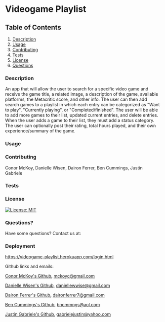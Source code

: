 # Videogame Playlist

## Table of Contents

1. [Description](#description)
2. [Usage](#usage)
3. [Contributing](#contributing)
4. [Tests](#tests)
5. [License](#license)
6. [Questions](#questions)


### Description<a name="description"></a>

An app that will allow the user to search for a specific video game and receive the game title, a related image, a description of the game, available platforms, the Metacritic score, and other info. The user can then add search games to a playlist in which each entry can be categorized as "Want to play", "Currently playing", or "Completed/finished". The user will be able to add more games to their list, updated current entries, and delete entries. When the user adds a game to their list, they must add a status category. The user can optionally post their rating, total hours played, and their own experience/summary of the game.


### Usage<a name="usage"></a>



### Contributing<a name="contributing"></a>

Conor McKoy, Danielle Wisen, Dairon Ferrer, Ben Cummings, Justin Gabriele

### Tests<a name="tests"></a>



### License<a name="license"></a>

[![License: MIT](https://img.shields.io/badge/License-MIT-yellow.svg)](https://opensource.org/licenses/MIT)

### Questions?<a name="questions"></a>

Have some questions? Contact us at: 

### Deployment
https://videogame-playlist.herokuapp.com/login.html

Github links and emails:

[Conor McKoy's Github](https://github.com/mckoyc94), mckoyc@gmail.com

[Danielle Wisen's Github](https://github.com/dawisen), daniellewwise@gmail.com

[Dairon Ferrer's Github](https://github.com/daironferrer), daironferrer7@gmail.com

[Ben Cummings's Github](https://github.com/Bcummings32), bncmmngs@aol.com

[Justin Gabriele's Github](https://github.com/gabrielejm), gabrielejustin@yahoo.com

